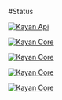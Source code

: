 #Status

[![Kayan Api](https://github.com/kayansolution/kayan-api/actions/workflows/build.yml/badge.svg)](https://github.com/kayansolution/kayan-api/actions/workflows/build.yml)

[![Kayan Core](https://github.com/kayansolution/kayan-core/actions/workflows/build.yml/badge.svg)](https://github.com/kayansolution/kayan-core/actions/workflows/build.yml)

[![Kayan Core](https://github.com/kayansolution/kayan-worker/actions/workflows/build.yml/badge.svg)](https://github.com/kayansolution/kayan-worker/actions/workflows/build.yml)

[![Kayan Core](https://github.com/kayansolution/kayan-seeder/actions/workflows/build.yml/badge.svg)](https://github.com/kayansolution/kayan-seeder/actions/workflows/build.yml)

[![Kayan Core](https://github.com/kayansolution/kayan-scheduler/actions/workflows/build.yml/badge.svg)](https://github.com/kayansolution/kayan-scheduler/actions/workflows/build.yml)
